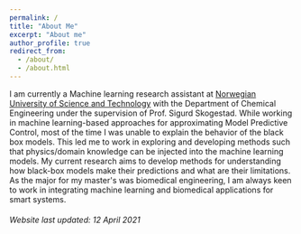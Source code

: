 ```yaml
---
permalink: /
title: "About Me"
excerpt: "About me"
author_profile: true
redirect_from: 
  - /about/
  - /about.html
---
```


I am currently a Machine learning research assistant at [Norwegian University of Science and Technology](https://www.ntnu.edu) with the Department of Chemical Engineering under the supervision of Prof. Sigurd Skogestad. While working in machine learning-based approaches for approximating Model Predictive Control, most of the time I was unable to explain the behavior of the black box models. This led me to work in exploring and developing methods such that physics/domain knowledge can be injected into the machine learning models. My current research aims to develop methods for understanding how black-box models make their predictions and what are their limitations. As the major for my master's was biomedical engineering, I am always keen to work in integrating machine learning and biomedical applications for smart systems.
###### Website last updated: 12 April 2021